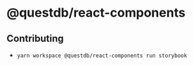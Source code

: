 # @questdb/react-components

## Contributing

* `yarn workspace @questdb/react-components run storybook`

